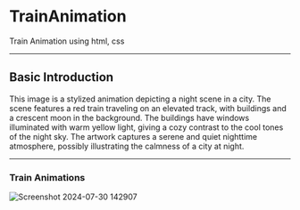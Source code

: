 # TrainAnimation
Train Animation using html, css 
<hr>

## Basic Introduction
This image is a stylized animation depicting a night scene in a city. The scene features a red train traveling on an elevated track, with buildings and a crescent moon in the background. The buildings have windows illuminated with warm yellow light, giving a cozy contrast to the cool tones of the night sky. The artwork captures a serene and quiet nighttime atmosphere, possibly illustrating the calmness of a city at night.
<hr>

### Train Animations
![Screenshot 2024-07-30 142907](https://github.com/user-attachments/assets/8758c44c-a314-4bf3-8d5a-c08a84392b87)

